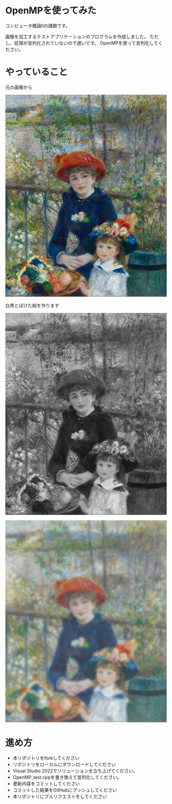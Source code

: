 # OpenMPを使ってみた
コンピュータ概論IIの課題です。


画像を加工するテストアプリケーションのプログラムを作成しました。
ただし、処理が並列化されていないので遅いです。
OpenMPを使って並列化してください。

# やっていること
元の画像から

![元画像](src/two_sisters.png)

白黒とぼけた絵を作ります

![モノトーン](res1.png)

![ぼかし](res2.png)


# 進め方
* 本リポジトリをforkしてください
* リポジトリをローカルにダウンロードしてください
* Visual Studio 2022でソリューションを立ち上げてください。
* OpenMP_test.cppを書き換えて並列化してください。
* 更新内容をコミットしてください
* コミットした結果をGitHubにプッシュしてください
* 本リポジトリにプルリクエストをしてください
